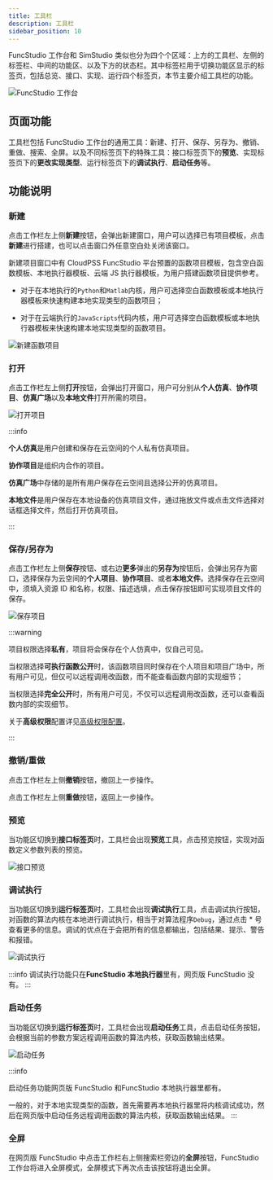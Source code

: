 ```yaml
---
title: 工具栏
description: 工具栏
sidebar_position: 10
---
```

FuncStudio 工作台和 SimStudio 类似也分为四个个区域：上方的工具栏、左侧的标签栏、中间的功能区、以及下方的状态栏。其中标签栏用于切换功能区显示的标签页，包括总览、接口、实现、运行四个标签页，本节主要介绍工具栏的功能。

![FuncStudio 工作台](./1.png)

## 页面功能

工具栏包括 FuncStudio 工作台的通用工具：新建、打开、保存、另存为、撤销、重做、搜索、全屏。以及不同标签页下的特殊工具：接口标签页下的**预览**、实现标签页下的**更改实现类型**、运行标签页下的**调试执行**、**启动任务**等。

## 功能说明

### 新建

点击工作栏左上侧**新建**按钮，会弹出新建窗口，用户可以选择已有项目模板，点击**新建**进行搭建，也可以点击窗口外任意空白处关闭该窗口。

新建项目窗口中有 CloudPSS FuncStudio 平台预置的函数项目模板，包含空白函数模板、本地执行器模板、云端 JS 执行器模板，为用户搭建函数项目提供参考。

- 对于在本地执行的`Python`和`Matlab`内核，用户可选择空白函数模板或本地执行器模板来快速构建本地实现类型的函数项目；
  
- 对于在云端执行的`JavaScripts`代码内核，用户可选择空白函数模板或本地执行器模板来快速构建本地实现类型的函数项目。

![新建函数项目](./2.png)

### 打开

点击工作栏左上侧**打开**按钮，会弹出打开窗口，用户可分别从**个人仿真**、**协作项目**、**仿真广场**以及**本地文件**打开所需的项目。

![打开项目](./3.png)

:::info

**个人仿真**是用户创建和保存在云空间的个人私有仿真项目。

**协作项目**是组织内合作的项目。

**仿真广场**中存储的是所有用户保存在云空间且选择公开的仿真项目。

**本地文件**是用户保存在本地设备的仿真项目文件，通过拖放文件或点击文件选择对话框选择文件，然后打开仿真项目。

:::

### 保存/另存为

点击工作栏左上侧**保存**按钮、或右边**更多**弹出的**另存为**按钮后，会弹出另存为窗口，选择保存为云空间的**个人项目**、**协作项目**、或者**本地文件**。选择保存在云空间中，须填入资源 ID 和名称，权限、描述选填，点击保存按钮即可实现项目文件的保存。

![保存项目](./4.png)

:::warning

项目权限选择**私有**，项目将会保存在个人仿真中，仅自己可见。

当权限选择**可执行函数公开**时，该函数项目同时保存在个人项目和项目广场中，所有用户可见，但仅可以远程调用改函数，而不能查看函数内部的实现细节；

当权限选择**完全公开**时，所有用户可见，不仅可以远程调用改函数，还可以查看函数内部的实现细节。

关于**高级权限**配置详见[高级权限配置](../../../../account/settings/sdk-token/index.md)。

:::

### 撤销/重做

点击工作栏左上侧**撤销**按钮，撤回上一步操作。

点击工作栏左上侧**重做**按钮，返回上一步操作。

### 预览

当功能区切换到**接口标签页**时，工具栏会出现**预览**工具，点击预览按钮，实现对函数定义参数列表的预览。

![接口预览](./5.png)

<!-- ### 更改实现类型

当功能区切换到**实现标签页**时，工具栏会出现**更改实现类型**，点击更改实现类型按钮来选择实现类型。
对于网页版 FuncStudio，实现类型有**云端：JavaScript 模块**和**本地：自定义命令**，选择不同的实现方式将会进入不同的实现页面。
对于 FuncStudio 执行器只有**本地：自定义命令**。

![更改实现类型](./6.png) -->

### 调试执行

当功能区切换到**运行标签页**时，工具栏会出现**调试执行**工具，点击调试执行按钮，对函数的算法内核在本地进行调试执行，相当于对算法程序`Debug`，通过点击 * 号查看更多的信息。调试的优点在于会把所有的信息都输出，包括结果、提示、警告和报错。

![调试执行](./6.png)

:::info
调试执行功能只在**FuncStudio 本地执行器**里有，网页版 FuncStudio 没有。
:::

### 启动任务

当功能区切换到**运行标签页**时，工具栏会出现**启动任务**工具，点击启动任务按钮，会根据当前的参数方案远程调用函数的算法内核，获取函数输出结果。

![启动任务](./7.png)

:::info

启动任务功能网页版 FuncStudio 和FuncStudio 本地执行器里都有。

一般的，对于本地实现类型的函数，首先需要再本地执行器里将内核调试成功，然后在网页版中启动任务远程调用函数的算法内核，获取函数输出结果。
:::

### 全屏

在网页版 FuncStudio 中点击工作栏右上侧搜索栏旁边的**全屏**按钮，FuncStudio 工作台将进入全屏模式，全屏模式下再次点击该按钮将退出全屏。
